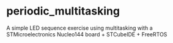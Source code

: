 # periodic_multitasking
A simple LED sequence exercise using multitasking with a STMicroelectronics Nucleo144 board + STCubeIDE + FreeRTOS
